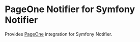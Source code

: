 # PageOne Notifier for Symfony Notifier

Provides [PageOne](https://www.pageone.co.uk/) integration for Symfony Notifier.
